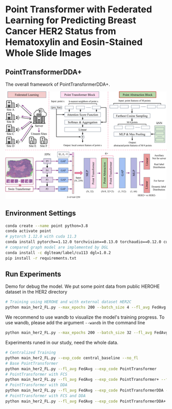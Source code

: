 # Point Transformer with Federated Learning for Predicting Breast Cancer HER2  Status from Hematoxylin and Eosin-Stained Whole Slide Images



## PointTransformerDDA+

The overall framework of PointTransformerDDA+.

![point_transformer](docs/point_transformer.png)



## Environment Settings



```bash
conda create --name point python=3.8
conda activate point
# pytorch 1.12.0 with cuda 11.3
conda install pytorch==1.12.0 torchvision==0.13.0 torchaudio==0.12.0 cudatoolkit=11.3 -c pytorch
# compared graph model are implemented by DGL
conda install -c dglteam/label/cu113 dgl=1.0.2
pip install -r requirements.txt
```



## Run Experiments

Demo for debug the model. We put some point data from public HEROHE dataset in the HER2 directory 

```bash
# Training using HEROHE and with external dataset HER2C
python main_her2_FL.py --max_epochs 200 --batch_size 4 --fl_avg FedAvg --exp_code fed_avg_demo --aux 1.0 --csv_path dataset_csv/HEROHE_HER2.csv --data_dir HER2 --ind_name her2c
```

We recommend to use wandb to visualize the model's training progress. To use wandb, please add the argument ```--wandb``` in the command line



```bash
python main_her2_FL.py --max_epochs 200 --batch_size 32 --fl_avg FedAvg --exp_code fed_avg_demo --aux 1.0 --fast_sim --csv_path data_csv/HEROHE_HER2.csv --ind_name her2c --wandb
```



Experiments runed in our study, need the whole data.

```bash
# Centralized Training
python main_her2_FL.py --exp_code central_baseline --no_fl
# Base PointTransformer
python main_her2_FL.py --fl_avg FedAvg --exp_code PointTransformer
# PointTransformer with FCS
python main_her2_FL.py --fl_avg FedAvg --exp_code PointTransformer+ --fast_sim
# PointTransformer with DDA
python main_her2_FL.py --fl_avg FedAvg --exp_code PointTransformerDDA --aux 1.0
# PointTransformer with FCS and DDA
python main_her2_FL.py --fl_avg FedAvg --exp_code PointTransformerDDA+ --aux 1.0 --fast_sim
```
